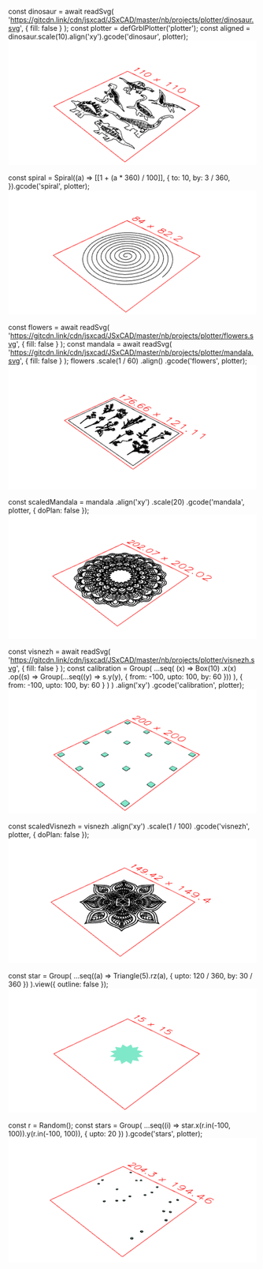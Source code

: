 const dinosaur = await readSvg(
  'https://gitcdn.link/cdn/jsxcad/JSxCAD/master/nb/projects/plotter/dinosaur.svg',
  { fill: false }
);
const plotter = defGrblPlotter('plotter');
const aligned = dinosaur.scale(10).align('xy').gcode('dinosaur', plotter);
![Image](plotter.md.0.png)

const spiral = Spiral((a) => [[1 + (a * 360) / 100]], {
  to: 10,
  by: 3 / 360,
}).gcode('spiral', plotter);
![Image](plotter.md.1.png)

const flowers = await readSvg(
  'https://gitcdn.link/cdn/jsxcad/JSxCAD/master/nb/projects/plotter/flowers.svg',
  { fill: false }
);
const mandala = await readSvg(
  'https://gitcdn.link/cdn/jsxcad/JSxCAD/master/nb/projects/plotter/mandala.svg',
  { fill: false }
);
flowers
  .scale(1 / 60)
  .align()
  .gcode('flowers', plotter);
![Image](plotter.md.2.png)

const scaledMandala = mandala
  .align('xy')
  .scale(20)
  .gcode('mandala', plotter, { doPlan: false });
![Image](plotter.md.3.png)

const visnezh = await readSvg(
  'https://gitcdn.link/cdn/jsxcad/JSxCAD/master/nb/projects/plotter/visnezh.svg',
  { fill: false }
);
const calibration = Group(
  ...seq(
    (x) =>
      Box(10)
        .x(x)
        .op((s) =>
          Group(...seq((y) => s.y(y), { from: -100, upto: 100, by: 60 }))
        ),
    { from: -100, upto: 100, by: 60 }
  )
)
  .align('xy')
  .gcode('calibration', plotter);
![Image](plotter.md.4.png)

const scaledVisnezh = visnezh
  .align('xy')
  .scale(1 / 100)
  .gcode('visnezh', plotter, { doPlan: false });
![Image](plotter.md.5.png)

const star = Group(
  ...seq((a) => Triangle(5).rz(a), { upto: 120 / 360, by: 30 / 360 })
).view({ outline: false });
![Image](plotter.md.6.png)

const r = Random();
const stars = Group(
  ...seq((i) => star.x(r.in(-100, 100)).y(r.in(-100, 100)), { upto: 20 })
).gcode('stars', plotter);
![Image](plotter.md.7.png)
